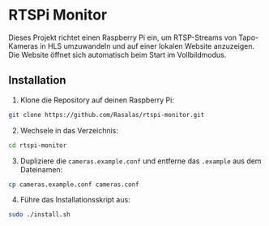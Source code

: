 # RTSPi Monitor

Dieses Projekt richtet einen Raspberry Pi ein, um RTSP-Streams von Tapo-Kameras in HLS umzuwandeln und auf einer lokalen Website anzuzeigen. Die Website öffnet sich automatisch beim Start im Vollbildmodus.

## Installation

1. Klone die Repository auf deinen Raspberry Pi:

```bash
git clone https://github.com/Rasalas/rtspi-monitor.git
```

2. Wechsele in das Verzeichnis:

```bash
cd rtspi-monitor
```

3. Dupliziere die `cameras.example.conf` und entferne das `.example` aus dem Dateinamen:

```bash
cp cameras.example.conf cameras.conf
```

4. Führe das Installationsskript aus:

```bash
sudo ./install.sh
```


